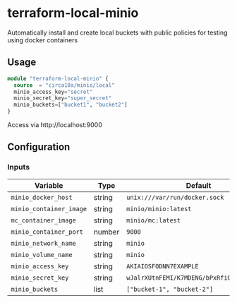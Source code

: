 # terraform-local-minio

Automatically install and create local buckets with public policies for testing using docker containers

## Usage

```tf
module "terraform-local-minio" {
  source  = "circa10a/minio/local"
  minio_access_key="secret"
  minio_secret_key="super_secret"
  minio_buckets=["bucket1", "bucket2"]
}
```

Access via http://localhost:9000

## Configuration

### Inputs

| Variable               | Type   | Default                                    |
|------------------------|--------|--------------------------------------------|
| `minio_docker_host`    | string | `unix:///var/run/docker.sock`              |
| `minio_container_image`| string | `minio/minio:latest`                       |
| `mc_container_image`   | string | `minio/mc:latest`                          |
| `minio_container_port` | number | `9000`                                     |
| `minio_network_name`   | string | `minio`                                    |
| `minio_volume_name`    | string | `minio`                                    |
| `minio_access_key`     | string | `AKIAIOSFODNN7EXAMPLE`                     |
| `minio_secret_key`     | string | `wJalrXUtnFEMI/K7MDENG/bPxRfiCYEXAMPLEKEY` |
| `minio_buckets`        | list   | `["bucket-1", "bucket-2"]`                 |
